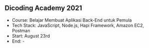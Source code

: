 ## Dicoding Academy 2021
- Course: Belajar Membuat Aplikasi Back-End untuk Pemula
- Tech Stack: JavaScript, Node.js, Hapi Framework, Amazon EC2, Postman
- Start: August 23rd
- End: -